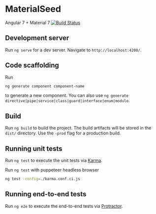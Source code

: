 # MaterialSeed
Angular 7 + Material 7
[![Build Status](https://travis-ci.org/liuy97/material-seed.svg?branch=master)](https://travis-ci.org/liuy97/material-seed)

## Development server

Run `ng serve` for a dev server. Navigate to `http://localhost:4200/`.

## Code scaffolding

Run 
```bash
ng generate component component-name
```
to generate a new component. You can also use `ng generate directive|pipe|service|class|guard|interface|enum|module`.

## Build

Run `ng build` to build the project. The build artifacts will be stored in the `dist/` directory. Use the `-prod` flag for a production build.

## Running unit tests

Run `ng test` to execute the unit tests via [Karma](https://karma-runner.github.io).

Run `ng test` with puppeteer headless browser
```bash
ng test -config=./karma.conf.ci.js
```

## Running end-to-end tests

Run `ng e2e` to execute the end-to-end tests via [Protractor](http://www.protractortest.org/).
